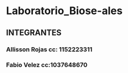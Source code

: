 # Laboratorio_Biose-ales
## INTEGRANTES
### Allisson Rojas cc: 1152223311
### Fabio  Velez   cc:1037648670
